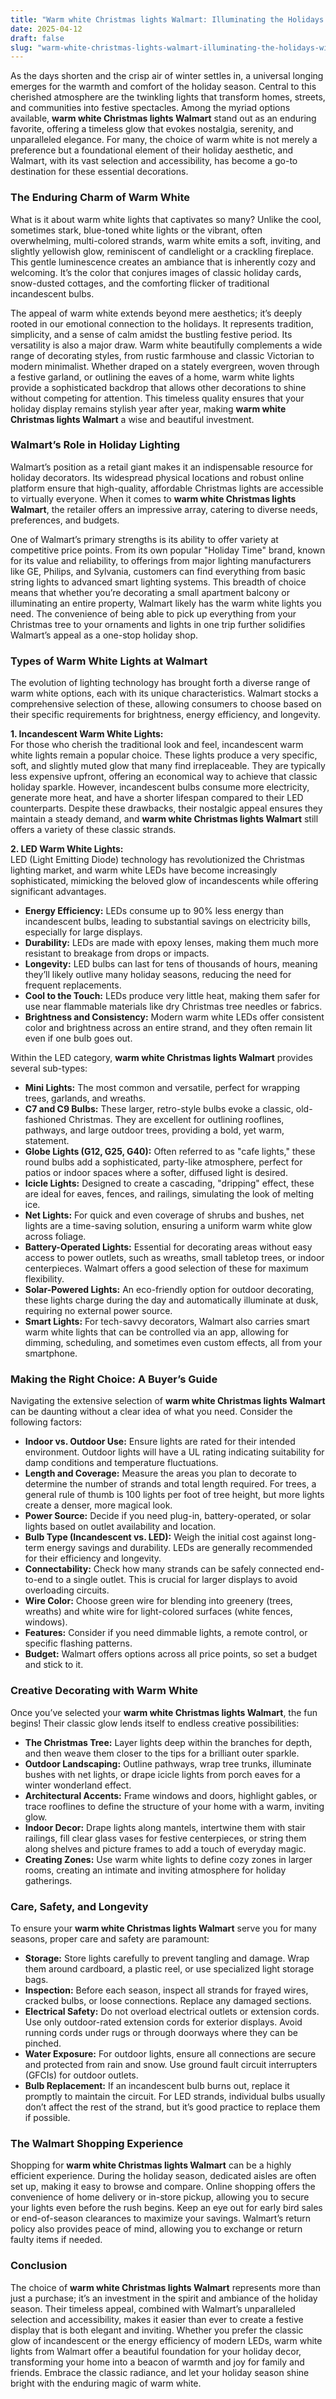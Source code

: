 ```yaml
---
title: "Warm white Christmas lights Walmart: Illuminating the Holidays with Classic Radiance"
date: 2025-04-12
draft: false
slug: "warm-white-christmas-lights-walmart-illuminating-the-holidays-with-classic-radiance" 
---
```


As the days shorten and the crisp air of winter settles in, a universal longing emerges for the warmth and comfort of the holiday season. Central to this cherished atmosphere are the twinkling lights that transform homes, streets, and communities into festive spectacles. Among the myriad options available, **warm white Christmas lights Walmart** stand out as an enduring favorite, offering a timeless glow that evokes nostalgia, serenity, and unparalleled elegance. For many, the choice of warm white is not merely a preference but a foundational element of their holiday aesthetic, and Walmart, with its vast selection and accessibility, has become a go-to destination for these essential decorations.

### The Enduring Charm of Warm White

What is it about warm white lights that captivates so many? Unlike the cool, sometimes stark, blue-toned white lights or the vibrant, often overwhelming, multi-colored strands, warm white emits a soft, inviting, and slightly yellowish glow, reminiscent of candlelight or a crackling fireplace. This gentle luminescence creates an ambiance that is inherently cozy and welcoming. It’s the color that conjures images of classic holiday cards, snow-dusted cottages, and the comforting flicker of traditional incandescent bulbs.

The appeal of warm white extends beyond mere aesthetics; it’s deeply rooted in our emotional connection to the holidays. It represents tradition, simplicity, and a sense of calm amidst the bustling festive period. Its versatility is also a major draw. Warm white beautifully complements a wide range of decorating styles, from rustic farmhouse and classic Victorian to modern minimalist. Whether draped on a stately evergreen, woven through a festive garland, or outlining the eaves of a home, warm white lights provide a sophisticated backdrop that allows other decorations to shine without competing for attention. This timeless quality ensures that your holiday display remains stylish year after year, making **warm white Christmas lights Walmart** a wise and beautiful investment.

### Walmart’s Role in Holiday Lighting

Walmart’s position as a retail giant makes it an indispensable resource for holiday decorators. Its widespread physical locations and robust online platform ensure that high-quality, affordable Christmas lights are accessible to virtually everyone. When it comes to **warm white Christmas lights Walmart**, the retailer offers an impressive array, catering to diverse needs, preferences, and budgets.

One of Walmart’s primary strengths is its ability to offer variety at competitive price points. From its own popular "Holiday Time" brand, known for its value and reliability, to offerings from major lighting manufacturers like GE, Philips, and Sylvania, customers can find everything from basic string lights to advanced smart lighting systems. This breadth of choice means that whether you’re decorating a small apartment balcony or illuminating an entire property, Walmart likely has the warm white lights you need. The convenience of being able to pick up everything from your Christmas tree to your ornaments and lights in one trip further solidifies Walmart’s appeal as a one-stop holiday shop.

### Types of Warm White Lights at Walmart

The evolution of lighting technology has brought forth a diverse range of warm white options, each with its unique characteristics. Walmart stocks a comprehensive selection of these, allowing consumers to choose based on their specific requirements for brightness, energy efficiency, and longevity.

**1. Incandescent Warm White Lights:**  
For those who cherish the traditional look and feel, incandescent warm white lights remain a popular choice. These lights produce a very specific, soft, and slightly muted glow that many find irreplaceable. They are typically less expensive upfront, offering an economical way to achieve that classic holiday sparkle. However, incandescent bulbs consume more electricity, generate more heat, and have a shorter lifespan compared to their LED counterparts. Despite these drawbacks, their nostalgic appeal ensures they maintain a steady demand, and **warm white Christmas lights Walmart** still offers a variety of these classic strands.

**2. LED Warm White Lights:**  
LED (Light Emitting Diode) technology has revolutionized the Christmas lighting market, and warm white LEDs have become increasingly sophisticated, mimicking the beloved glow of incandescents while offering significant advantages.

* **Energy Efficiency:** LEDs consume up to 90% less energy than incandescent bulbs, leading to substantial savings on electricity bills, especially for large displays.
* **Durability:** LEDs are made with epoxy lenses, making them much more resistant to breakage from drops or impacts.
* **Longevity:** LED bulbs can last for tens of thousands of hours, meaning they’ll likely outlive many holiday seasons, reducing the need for frequent replacements.
* **Cool to the Touch:** LEDs produce very little heat, making them safer for use near flammable materials like dry Christmas tree needles or fabrics.
* **Brightness and Consistency:** Modern warm white LEDs offer consistent color and brightness across an entire strand, and they often remain lit even if one bulb goes out.

Within the LED category, **warm white Christmas lights Walmart** provides several sub-types:

* **Mini Lights:** The most common and versatile, perfect for wrapping trees, garlands, and wreaths.
* **C7 and C9 Bulbs:** These larger, retro-style bulbs evoke a classic, old-fashioned Christmas. They are excellent for outlining rooflines, pathways, and large outdoor trees, providing a bold, yet warm, statement.
* **Globe Lights (G12, G25, G40):** Often referred to as "cafe lights," these round bulbs add a sophisticated, party-like atmosphere, perfect for patios or indoor spaces where a softer, diffused light is desired.
* **Icicle Lights:** Designed to create a cascading, "dripping" effect, these are ideal for eaves, fences, and railings, simulating the look of melting ice.
* **Net Lights:** For quick and even coverage of shrubs and bushes, net lights are a time-saving solution, ensuring a uniform warm white glow across foliage.
* **Battery-Operated Lights:** Essential for decorating areas without easy access to power outlets, such as wreaths, small tabletop trees, or indoor centerpieces. Walmart offers a good selection of these for maximum flexibility.
* **Solar-Powered Lights:** An eco-friendly option for outdoor decorating, these lights charge during the day and automatically illuminate at dusk, requiring no external power source.
* **Smart Lights:** For tech-savvy decorators, Walmart also carries smart warm white lights that can be controlled via an app, allowing for dimming, scheduling, and sometimes even custom effects, all from your smartphone.

### Making the Right Choice: A Buyer’s Guide

Navigating the extensive selection of **warm white Christmas lights Walmart** can be daunting without a clear idea of what you need. Consider the following factors:

* **Indoor vs. Outdoor Use:** Ensure lights are rated for their intended environment. Outdoor lights will have a UL rating indicating suitability for damp conditions and temperature fluctuations.
* **Length and Coverage:** Measure the areas you plan to decorate to determine the number of strands and total length required. For trees, a general rule of thumb is 100 lights per foot of tree height, but more lights create a denser, more magical look.
* **Power Source:** Decide if you need plug-in, battery-operated, or solar lights based on outlet availability and location.
* **Bulb Type (Incandescent vs. LED):** Weigh the initial cost against long-term energy savings and durability. LEDs are generally recommended for their efficiency and longevity.
* **Connectability:** Check how many strands can be safely connected end-to-end to a single outlet. This is crucial for larger displays to avoid overloading circuits.
* **Wire Color:** Choose green wire for blending into greenery (trees, wreaths) and white wire for light-colored surfaces (white fences, windows).
* **Features:** Consider if you need dimmable lights, a remote control, or specific flashing patterns.
* **Budget:** Walmart offers options across all price points, so set a budget and stick to it.

### Creative Decorating with Warm White

Once you’ve selected your **warm white Christmas lights Walmart**, the fun begins! Their classic glow lends itself to endless creative possibilities:

* **The Christmas Tree:** Layer lights deep within the branches for depth, and then weave them closer to the tips for a brilliant outer sparkle.
* **Outdoor Landscaping:** Outline pathways, wrap tree trunks, illuminate bushes with net lights, or drape icicle lights from porch eaves for a winter wonderland effect.
* **Architectural Accents:** Frame windows and doors, highlight gables, or trace rooflines to define the structure of your home with a warm, inviting glow.
* **Indoor Decor:** Drape lights along mantels, intertwine them with stair railings, fill clear glass vases for festive centerpieces, or string them along shelves and picture frames to add a touch of everyday magic.
* **Creating Zones:** Use warm white lights to define cozy zones in larger rooms, creating an intimate and inviting atmosphere for holiday gatherings.

### Care, Safety, and Longevity

To ensure your **warm white Christmas lights Walmart** serve you for many seasons, proper care and safety are paramount:

* **Storage:** Store lights carefully to prevent tangling and damage. Wrap them around cardboard, a plastic reel, or use specialized light storage bags.
* **Inspection:** Before each season, inspect all strands for frayed wires, cracked bulbs, or loose connections. Replace any damaged sections.
* **Electrical Safety:** Do not overload electrical outlets or extension cords. Use only outdoor-rated extension cords for exterior displays. Avoid running cords under rugs or through doorways where they can be pinched.
* **Water Exposure:** For outdoor lights, ensure all connections are secure and protected from rain and snow. Use ground fault circuit interrupters (GFCIs) for outdoor outlets.
* **Bulb Replacement:** If an incandescent bulb burns out, replace it promptly to maintain the circuit. For LED strands, individual bulbs usually don’t affect the rest of the strand, but it’s good practice to replace them if possible.

### The Walmart Shopping Experience

Shopping for **warm white Christmas lights Walmart** can be a highly efficient experience. During the holiday season, dedicated aisles are often set up, making it easy to browse and compare. Online shopping offers the convenience of home delivery or in-store pickup, allowing you to secure your lights even before the rush begins. Keep an eye out for early bird sales or end-of-season clearances to maximize your savings. Walmart’s return policy also provides peace of mind, allowing you to exchange or return faulty items if needed.

### Conclusion

The choice of **warm white Christmas lights Walmart** represents more than just a purchase; it’s an investment in the spirit and ambiance of the holiday season. Their timeless appeal, combined with Walmart’s unparalleled selection and accessibility, makes it easier than ever to create a festive display that is both elegant and inviting. Whether you prefer the classic glow of incandescent or the energy efficiency of modern LEDs, warm white lights from Walmart offer a beautiful foundation for your holiday decor, transforming your home into a beacon of warmth and joy for family and friends. Embrace the classic radiance, and let your holiday season shine bright with the enduring magic of warm white.